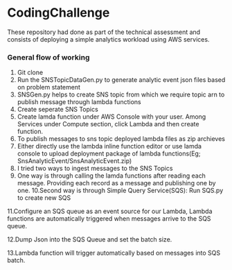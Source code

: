 # CodingChallenge

These repository had done as part of the technical assessment and consists of deploying a simple analytics
workload using AWS services.

### General flow of working
1. Git clone
2. Run the SNSTopicDataGen.py to generate analytic event json files based on problem statement
3. SNSGen.py helps to create SNS topic from which we require topic arn to publish message through lambda functions
4. Create seperate SNS Topics
5. Create lamda function under AWS Console with your user.
   Among Services under Compute section, click Lambda and then create function.
6. To publish messages to sns topic deployed lambda files as zip archieves
7. Either directly use the lambda inline function editor or use lamda console to upload deployment package of lambda functions(Eg; SnsAnalyticEvent/SnsAnalyticEvent.zip)
8. I tried two ways to ingest messages to the SNS Topics
9. One way is through calling the lamda functions after reading each message. Providing each record as a message and publishing one by one.
10.Second way is through Simple Query Service(SQS): Run SQS.py to create new SQS

11.Configure an SQS queue as an event source for our Lambda, Lambda functions are automatically triggered when messages arrive to the SQS queue.

12.Dump Json into the SQS Queue and set the batch size.

13.Lambda function will trigger automatically based on messages into SQS batch.

